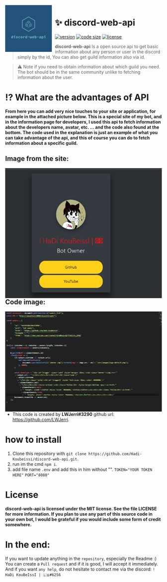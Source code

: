 <img width="150" height="150" align="left" style="float: left; margin: 0 10px 0 0;" alt="discord-web-api" src="./assets/logo.png"> 


# :sparkles: discord-web-api

[![version](https://img.shields.io/github/package-json/v/Hadi-koubeissi/discord-web-api?color=%23e84c41&logo=discord-web-api&style=for-the-badge)](https://github.com/Hadi-Koubeissi/discord-web-api)
[![code size](https://img.shields.io/github/languages/code-size/Hadi-Koubeissi/discord-web-api?color=%23e84c41&style=for-the-badge)](https://github.com/Hadi-Koubeissi/discord-web-api/src)
[![license](https://img.shields.io/github/license/Hadi-Koubeissi/discord-web-api?color=%23e84c41&style=for-the-badge)](https://github.com/Hadi-Koubeissi/discord-web-api)


> **discord-web-api** Is a open source api to get basic information about any person or user in the discord simply by the id, You can also get guild information also via id.

> :warning: Note if you need to obtain information about which guild you need. The bot should be in the same community unlike to fetching information about the user.


# :interrobang: What are the advantages of API

**From here you can add very nice touches to your site or application, for example in the attached picture below. This is a special site of my bot, and in the information page for developers, I used this api to fetch information about the developers name, avatar, etc. ... and the code also found at the bottom. The code used in the explanation is just an example of what you can take advantage of the api, and this of course you can do to fetch information about a specific guild.**

## Image from the site:

<img align="center" style="float: left; margin: 0 10px 0 0;" alt="discord-web-api" src="./assets/site.png"> 


## Code image:

<img align="center" style="float: left; margin: 0 10px 0 0;" alt="discord-web-api" src="./assets/code.png"> 

* This code is created by **LWJerri#3290** github url: https://github.com/LWJerri.

# how to install

1. Clone this repository with `git clone https://github.com/Hadi-Koubeissi/discord-web-api.git`.
2. run im the cmd `npm i`.
3. add file name `.env` and add this in him without "".
`TOKEN="YOUR TOKEN HERE"`
`PORT="8080"`

# License

 **discord-web-api is licensed under the MIT license. See the file LICENSE for more information. If you plan to use any part of this source code in your own bot, I would be grateful if you would include some form of credit somewhere.**

# In the end:
 If you want to update anything in the `repository`, especially the Readme :) You can create a `Pull request` and if it is good, I will accept it immediately. And if you want `any help`, do not hesitate to contact me via the discord: `!      HaDi KouBeIssI | 🇱🇧#6256`